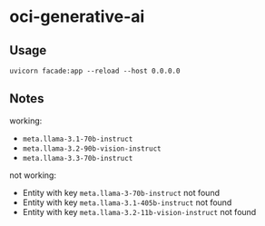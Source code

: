 # oci-generative-ai

## Usage

```shell
uvicorn facade:app --reload --host 0.0.0.0
```

## Notes

working:

- `meta.llama-3.1-70b-instruct`
- `meta.llama-3.2-90b-vision-instruct`
- `meta.llama-3.3-70b-instruct`

not working:

- Entity with key `meta.llama-3-70b-instruct` not found
- Entity with key `meta.llama-3.1-405b-instruct` not found
- Entity with key `meta.llama-3.2-11b-vision-instruct` not found

